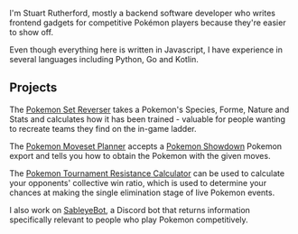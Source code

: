 I'm Stuart Rutherford, mostly a backend software developer who writes frontend gadgets for competitive Pokémon players because they're easier to show off.

Even though everything here is written in Javascript, I have experience in several languages including Python, Go and Kotlin.

## Projects

The [Pokemon Set Reverser] takes a Pokemon's Species, Forme, Nature and Stats and calculates how it has been trained - valuable for people wanting to recreate teams they find on the in-game ladder.

The [Pokemon Moveset Planner] accepts a [Pokemon Showdown] Pokemon export and tells you how to obtain the Pokemon with the given moves.

The [Pokemon Tournament Resistance Calculator] can be used to calculate your opponents' collective win ratio, which is used to determine your chances at making the single elimination stage of live Pokemon events.

I also work on [SableyeBot], a Discord bot that returns information specifically relevant to people who play Pokemon competitively.

[Pokemon Set Reverser]: https://set-reverser.stalruth.dev/
[Pokemon Moveset Planner]: https://moveset-planner.stalruth.dev/
[Pokemon Showdown]: https://pokemonshowdown.com/
[Pokemon Tournament Resistance Calculator]: https://stalruth.github.io/resistance-calculator
[SableyeBot]: https://sableye-bot.xyz/
